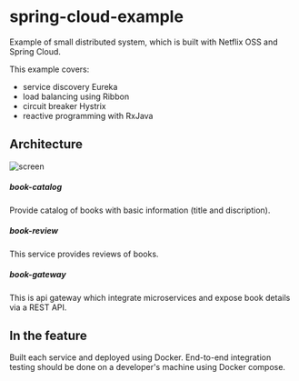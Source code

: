 spring-cloud-example
====================
Example of small distributed system, which is built with Netflix OSS and Spring Cloud.

This example covers:
* service discovery Eureka
* load balancing using Ribbon
* circuit breaker Hystrix
* reactive programming with RxJava 

Architecture
----

![screen](https://cloud.githubusercontent.com/assets/15219684/12378679/0b3a96e8-bd46-11e5-8268-45e40435e51d.jpg)

##### book-catalog
Provide catalog of books with basic information (title and discription).

##### book-review
This service provides reviews of books.

##### book-gateway
This is api gateway which integrate microservices and expose book details via a REST API.

In the feature
----
Built each service and deployed using Docker. End-to-end integration testing should be done on a developer's machine using Docker compose.
